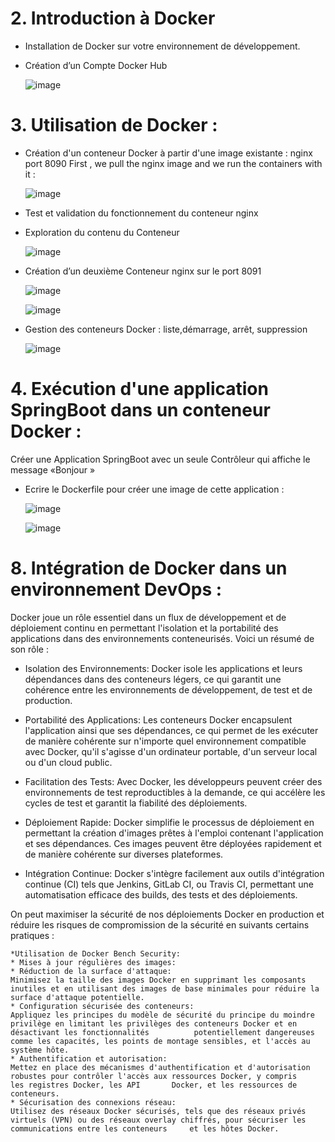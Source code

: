 # 2. Introduction à Docker
- Installation de Docker sur votre environnement de développement.
- Création d’un Compte Docker Hub

  ![image](https://github.com/firassaada/Devops-Labs/assets/94303698/a4433315-7562-46be-b5d5-54266b83b816)

# 3. Utilisation de Docker :
- Création d'un conteneur Docker à partir d'une image existante : nginx port 8090
  First , we pull the nginx image and we run the containers with it :

  ![image](https://github.com/firassaada/Devops-Labs/assets/94303698/d6e7cbf8-5ef1-45c4-bb28-3f23bb3cfb75)

- Test et validation du fonctionnement du conteneur nginx
- Exploration du contenu du Conteneur

  ![image](https://github.com/firassaada/Devops-Labs/assets/94303698/3780b4d6-c452-449c-8a21-46d2c392aafe)

- Création d’un deuxième Conteneur nginx sur le port 8091
  
  ![image](https://github.com/firassaada/Devops-Labs/assets/94303698/9a312d2a-54e7-42e1-bcfe-1967010d4e81)

  ![image](https://github.com/firassaada/Devops-Labs/assets/94303698/0a4de02d-9993-4e53-87cc-12fbf15d31b0)

- Gestion des conteneurs Docker : liste,démarrage, arrêt, suppression

  ![image](https://github.com/firassaada/Devops-Labs/assets/94303698/028fe71e-bbc8-43fa-b0a7-7078a26b99a8)

 # 4. Exécution d'une application SpringBoot dans un conteneur Docker :
  Créer une Application SpringBoot avec un seule Contrôleur qui affiche le message «Bonjour »
- Ecrire le Dockerfile pour créer une image de cette application :
  
  ![image](https://github.com/firassaada/Devops-Labs/assets/94303698/479010e3-d9d6-4512-afea-0cdb029d3b59)

  ![image](https://github.com/firassaada/Devops-Labs/assets/94303698/9dcce40e-dfe9-443d-b54e-cfb96a91d91a)

# 8. Intégration de Docker dans un environnement DevOps :
Docker joue un rôle essentiel dans un flux de développement et de déploiement continu en permettant l'isolation et la portabilité des applications dans des environnements conteneurisés. 
Voici un résumé de son rôle :

* Isolation des Environnements: Docker isole les applications et leurs dépendances dans des conteneurs légers, ce qui garantit une cohérence entre les environnements de développement, de test et de production.

* Portabilité des Applications: Les conteneurs Docker encapsulent l'application ainsi que ses dépendances, ce qui permet de les exécuter de manière cohérente sur n'importe quel environnement compatible avec Docker, qu'il s'agisse d'un ordinateur portable, d'un serveur local ou d'un cloud public.

* Facilitation des Tests: Avec Docker, les développeurs peuvent créer des environnements de test reproductibles à la demande, ce qui accélère les cycles de test et garantit la fiabilité des déploiements.

* Déploiement Rapide: Docker simplifie le processus de déploiement en permettant la création d'images prêtes à l'emploi contenant l'application et ses dépendances. Ces images peuvent être déployées rapidement et de manière cohérente sur diverses plateformes.

* Intégration Continue: Docker s'intègre facilement aux outils d'intégration continue (CI) tels que Jenkins, GitLab CI, ou Travis CI, permettant une automatisation efficace des builds, des tests et des déploiements.

On peut maximiser la sécurité de nos déploiements Docker en production et réduire les risques de compromission de la sécurité en suivants certains pratiques :

    *Utilisation de Docker Bench Security:
    * Mises à jour régulières des images: 
    * Réduction de la surface d'attaque: 
    Minimisez la taille des images Docker en supprimant les composants inutiles et en utilisant des images de base minimales pour réduire la surface d'attaque potentielle.
    * Configuration sécurisée des conteneurs:
    Appliquez les principes du modèle de sécurité du principe du moindre privilège en limitant les privilèges des conteneurs Docker et en désactivant les fonctionnalités          potentiellement dangereuses comme les capacités, les points de montage sensibles, et l'accès au système hôte.
    * Authentification et autorisation: 
    Mettez en place des mécanismes d'authentification et d'autorisation robustes pour contrôler l'accès aux ressources Docker, y compris      les registres Docker, les API       Docker, et les ressources de conteneurs.
    * Sécurisation des connexions réseau: 
    Utilisez des réseaux Docker sécurisés, tels que des réseaux privés virtuels (VPN) ou des réseaux overlay chiffrés, pour sécuriser les communications entre les conteneurs     et les hôtes Docker.



  
